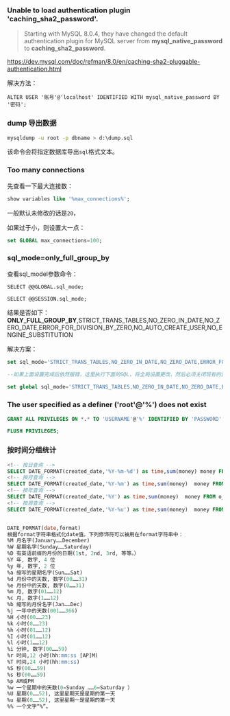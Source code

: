 ### Unable to load authentication plugin 'caching_sha2_password'.


>Starting with MySQL 8.0.4, they have changed the default authentication plugin for MySQL server from **mysql_native_password** to **caching_sha2_password**.

https://dev.mysql.com/doc/refman/8.0/en/caching-sha2-pluggable-authentication.html

解决方法：

```
ALTER USER '账号'@'localhost' IDENTIFIED WITH mysql_native_password BY '密码';
```



### dump 导出数据

```bash
mysqldump -u root -p dbname > d:\dump.sql
```

该命令会将指定数据库导出`sql`格式文本。



### Too many connections

先查看一下最大连接数：

```sql
show variables like '%max_connections%';
```

一般默认未修改的话是`20`，

如果过于小，则设置大一点：

```sql
set GLOBAL max_connections=100;
```





### sql_mode=only_full_group_by

查看sql_model参数命令：

```
SELECT @@GLOBAL.sql_mode;

SELECT @@SESSION.sql_mode;
```

结果是否如下：
**ONLY_FULL_GROUP_BY**,STRICT_TRANS_TABLES,NO_ZERO_IN_DATE,NO_ZERO_DATE,ERROR_FOR_DIVISION_BY_ZERO,NO_AUTO_CREATE_USER,NO_ENGINE_SUBSTITUTION

解决方案：
```sql
set sql_mode='STRICT_TRANS_TABLES,NO_ZERO_IN_DATE,NO_ZERO_DATE,ERROR_FOR_DIVISION_BY_ZERO,NO_AUTO_CREATE_USER,NO_ENGINE_SUBSTITUTION';

--如果上面设置完成后依然报错，这里执行下面的SQL，将全局设置更改，然后必须关闭现有的连接，重新打开连接后查询即可
 
set global sql_mode='STRICT_TRANS_TABLES,NO_ZERO_IN_DATE,NO_ZERO_DATE,ERROR_FOR_DIVISION_BY_ZERO,NO_AUTO_CREATE_USER,NO_ENGINE_SUBSTITUTION';
```





### The user specified as a definer ('root'@'%') does not exist

```sql
GRANT ALL PRIVILEGES ON *.* TO 'USERNAME'@'%' IDENTIFIED BY 'PASSWORD' WITH GRANT OPTION;

FLUSH PRIVILEGES; 
```



### 按时间分组统计

```sql
<!-- 按日查询 -->  
SELECT DATE_FORMAT(created_date,'%Y-%m-%d') as time,sum(money) money FROM o_finance_detail where org_id = 1000  GROUP BY  time  
<!-- 按月查询 -->  
SELECT DATE_FORMAT(created_date,'%Y-%m') as time,sum(money)  money FROM o_finance_detail where org_id = 1000  GROUP BY  time  
<!-- 按年查询 -->  
SELECT DATE_FORMAT(created_date,'%Y') as time,sum(money)  money FROM o_finance_detail where org_id = 1000  GROUP BY  time   
<!-- 按周查询 -->  
SELECT DATE_FORMAT(created_date,'%Y-%u') as time,sum(money)  money FROM o_finance_detail where org_id = 1000  GROUP BY  time


DATE_FORMAT(date,format) 
根据format字符串格式化date值。下列修饰符可以被用在format字符串中： 
%M 月名字(January……December) 
%W 星期名字(Sunday……Saturday) 
%D 有英语前缀的月份的日期(1st, 2nd, 3rd, 等等。） 
%Y 年, 数字, 4 位 
%y 年, 数字, 2 位 
%a 缩写的星期名字(Sun……Sat) 
%d 月份中的天数, 数字(00……31) 
%e 月份中的天数, 数字(0……31) 
%m 月, 数字(01……12) 
%c 月, 数字(1……12) 
%b 缩写的月份名字(Jan……Dec) 
%j 一年中的天数(001……366) 
%H 小时(00……23) 
%k 小时(0……23) 
%h 小时(01……12) 
%I 小时(01……12) 
%l 小时(1……12) 
%i 分钟, 数字(00……59) 
%r 时间,12 小时(hh:mm:ss [AP]M) 
%T 时间,24 小时(hh:mm:ss) 
%S 秒(00……59) 
%s 秒(00……59) 
%p AM或PM 
%w 一个星期中的天数(0=Sunday ……6=Saturday ） 
%U 星期(0……52), 这里星期天是星期的第一天 
%u 星期(0……52), 这里星期一是星期的第一天 
%% 一个文字“%”。
```



